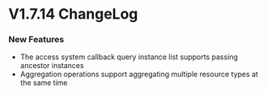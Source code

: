 # V1.7.14 ChangeLog

### New Features
* The access system callback query instance list supports passing ancestor instances
* Aggregation operations support aggregating multiple resource types at the same time
